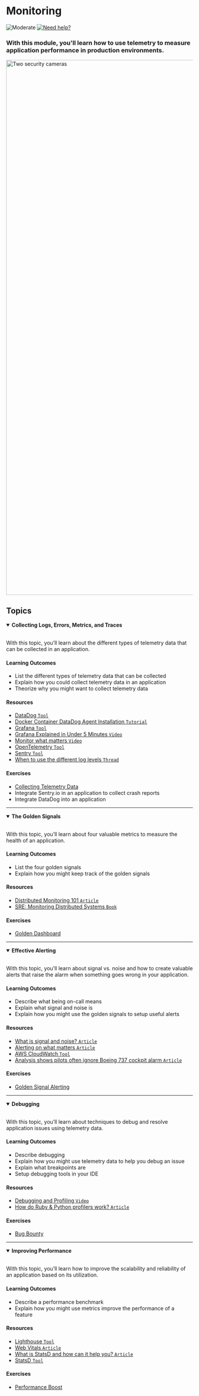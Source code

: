 # Monitoring

![Moderate](https://img.shields.io/badge/Difficulty-■%20Moderate-blue?style=flat-square&labelColor=000)
<a href="https://discord.gg/bDVYvG3Czd">![Need help?](https://img.shields.io/badge/Need%20help%3F%20-blue.svg?style=flat-square&logo=discord&logoWidth=15&labelColor=000&color=4d51cc)</a>

### With this module, you'll learn how to use telemetry to measure application performance in production environments.

<img width="1440" alt="Two security cameras" src="https://user-images.githubusercontent.com/894178/138357785-5c440e7b-6cf5-4886-ad7c-7ab517fb7c58.png">


## Topics

<details open>
   <summary><b>Collecting Logs, Errors, Metrics, and Traces</b></summary><br/>

   With this topic, you’ll learn about the different types of telemetry data that can be collected in an application.
   
   #### Learning Outcomes
   * List the different types of telemetry data that can be collected
   * Explain how you could collect telemetry data in an application
   * Theorize why you might want to collect telemetry data

   #### Resources
   * [DataDog `Tool`](https://datadoghq.com/)
   * [Docker Container DataDog Agent Installation `Tutorial`](https://docs.datadoghq.com/agent/docker/log/?tab=containerinstallation)
   * [Grafana `Tool`](https://grafana.com/)
   * [Grafana Explained in Under 5 Minutes `Video`](https://www.youtube.com/watch?v=lILY8eSspEo)
   * [Monitor what matters `Video`](https://www.youtube.com/watch?v=EnvKjTw-xTo)
   * [OpenTelemetry `Tool`](https://opentelemetry.io/)
   * [Sentry `Tool`](https://sentry.io/)
   * [When to use the different log levels `Thread`](https://stackoverflow.com/questions/2031163/when-to-use-the-different-log-levels/64806781#64806781)

   #### Exercises
   * [Collecting Telemetry Data](../exercises/monitoring/collecting-telemetry.md)
   * Integrate Sentry.io in an application to collect crash reports
   * Integrate DataDog into an application
</details>

----

<details open>
   <summary><b>The Golden Signals</b></summary><br/>

   With this topic, you’ll learn about four valuable metrics to measure the health of an application.
   
   #### Learning Outcomes
   * List the four golden signals
   * Explain how you might keep track of the golden signals

   #### Resources
   * [Distributed Monitoring 101 `Article`](https://medium.com/forepaas/distributed-monitoring-101-the-four-golden-signals-305bbbc33d35)
   * [SRE: Monitoring Distributed Systems `Book`](https://sre.google/sre-book/monitoring-distributed-systems/)

   #### Exercises
   * [Golden Dashboard](../exercises/monitoring/golden-dashboard.md)
</details>

----

<details open>
   <summary><b>Effective Alerting</b></summary><br/>

   With this topic, you’ll learn about signal vs. noise and how to create valuable alerts that raise the alarm when something goes wrong in your application.
   
   #### Learning Outcomes
   * Describe what being on-call means
   * Explain what signal and noise is
   * Explain how you might use the golden signals to setup useful alerts

   #### Resources
   * [What is signal and noise? `Article`](https://conceptually.org/concepts/signal-and-noise)
   * [Alerting on what matters `Article`](https://www.datadoghq.com/blog/monitoring-101-alerting/)
   * [AWS CloudWatch `Tool`](https://aws.amazon.com/cloudwatch/)
   * [Analysis shows pilots often ignore Boeing 737 cockpit alarm `Article`](https://www.travelweekly.com/Travel-News/Airline-News/Analysis-shows-pilots-often-ignore-Boeing-737-cockpit-alarm)
   
   #### Exercises
   * [Golden Signal Alerting](../exercises/monitoring/golden-signal-alerting.md)
</details>

----

<details open>
   <summary><b>Debugging</b></summary><br/>

   With this topic, you’ll learn about techniques to debug and resolve application issues using telemetry data.
   
   #### Learning Outcomes
   * Describe debugging
   * Explain how you might use telemetry data to help you debug an issue
   * Explain what breakpoints are
   * Setup debugging tools in your IDE

   #### Resources
   * [Debugging and Profiling `Video`](https://missing.csail.mit.edu/2020/debugging-profiling/)
   * [How do Ruby & Python profilers work? `Article`](https://jvns.ca/blog/2017/12/17/how-do-ruby---python-profilers-work-/)

   #### Exercises
   * [Bug Bounty](../exercises/monitoring/bug-bounty.md)
</details>

----

<details open>
   <summary><b>Improving Performance</b></summary><br/>

   With this topic, you’ll learn how to improve the scalability and reliability of an application based on its utilization.
   
   #### Learning Outcomes
   * Describe a performance benchmark
   * Explain how you might use metrics improve the performance of a feature

   #### Resources
   * [Lighthouse `Tool`](https://developers.google.com/web/tools/lighthouse/)
   * [Web Vitals `Article`](https://web.dev/vitals/)
   * [What is StatsD and how can it help you? `Article`](https://www.datadoghq.com/blog/statsd/)
   * [StatsD `Tool`](https://github.com/statsd/statsd)

   #### Exercises
   * [Performance Boost](../exercises/monitoring/performance-boost.md)
</details>
